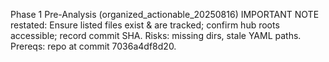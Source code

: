 Phase 1 Pre-Analysis (organized_actionable_20250816)
IMPORTANT NOTE restated: Ensure listed files exist & are tracked; confirm hub roots accessible; record commit SHA.
Risks: missing dirs, stale YAML paths.
Prereqs: repo at commit 7036a4df8d20.
